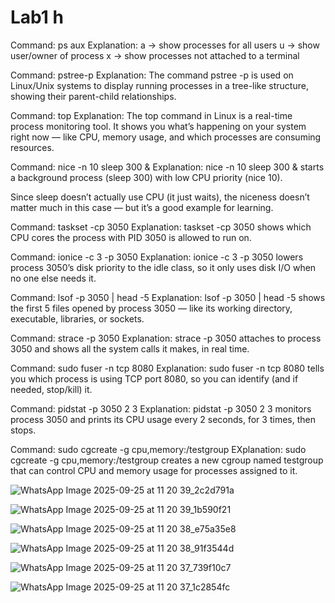 # Lab1 h
Command: ps aux 
Explanation: a → show processes for all users
u → show user/owner of process
x → show processes not attached to a terminal

Command: pstree-p 
Explanation: The command pstree -p is used on Linux/Unix systems to display running processes in a tree-like structure, showing their parent-child relationships.

 Command: top
 Explanation: The top command in Linux is a real-time process monitoring tool. It shows you what’s happening on your system right now — like CPU, memory usage, and which processes are consuming resources.

 Command: nice -n 10 sleep 300 &
 Explanation: nice -n 10 sleep 300 & starts a background process (sleep 300) with low CPU priority (nice 10).

Since sleep doesn’t actually use CPU (it just waits), the niceness doesn’t matter much in this case — but it’s a good example for learning.

 Command: taskset -cp 3050
 Explanation: taskset -cp 3050 shows which CPU cores the process with PID 3050 is allowed to run on.

Command: ionice -c 3 -p 3050
Explanation: ionice -c 3 -p 3050 lowers process 3050’s disk priority to the idle class, so it only uses disk I/O when no one else needs it.

Command: lsof -p 3050 | head -5
Explanation: lsof -p 3050 | head -5 shows the first 5 files opened by process 3050 — like its working directory, executable, libraries, or sockets.

Command: strace -p 3050
Explanation: strace -p 3050 attaches to process 3050 and shows all the system calls it makes, in real time.

Command: sudo fuser -n tcp 8080
Explanation: sudo fuser -n tcp 8080 tells you which process is using TCP port 8080, so you can identify (and if needed, stop/kill) it.

Command: pidstat -p 3050 2 3
Explanation: pidstat -p 3050 2 3 monitors process 3050 and prints its CPU usage every 2 seconds, for 3 times, then stops.

Command: sudo cgcreate -g cpu,memory:/testgroup
EXplanation: sudo cgcreate -g cpu,memory:/testgroup creates a new cgroup named testgroup that can control CPU and memory usage for processes assigned to it.

![WhatsApp Image 2025-09-25 at 11 20 39_2c2d791a](https://github.com/user-attachments/assets/775fcc9e-9393-4453-bb84-0f56532a4f0f)


![WhatsApp Image 2025-09-25 at 11 20 39_1b590f21](https://github.com/user-attachments/assets/41aca843-d8c9-4564-91a3-386767b9911c)

![WhatsApp Image 2025-09-25 at 11 20 38_e75a35e8](https://github.com/user-attachments/assets/0f1ecef7-8cbc-4cc3-bbc1-66ef8c7c8c1d)

![WhatsApp Image 2025-09-25 at 11 20 38_91f3544d](https://github.com/user-attachments/assets/e3aa1dc2-3b69-4683-bcdd-83106c09f112)

![WhatsApp Image 2025-09-25 at 11 20 37_739f10c7](https://github.com/user-attachments/assets/d29fc683-5062-4920-894c-1fba276679a1)

![WhatsApp Image 2025-09-25 at 11 20 37_1c2854fc](https://github.com/user-attachments/assets/19ae4f65-5277-49fa-b1e2-c47675039591)
